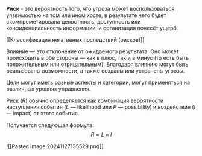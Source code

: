  **Риск** - это вероятность того, что угроза может воспользоваться уязвимостью на том или ином хосте, в результате чего будет скомпрометирована целостность, доступность или конфиденциальность информации, и организация понесёт ущерб.

[[Классификация негативных последствий (рисков)]]

Влияние — это отклонение от ожидаемого результата. Оно может происходить в обе стороны — как в плюс, так и в минус (то есть быть положительным или отрицательным). Благодаря влиянию могут быть реализованы возможности, а также созданы или устранены угрозы.

Цели могут иметь разные аспекты и категории, могут применяться на различных уровнях управления.

Риск ($R$) обычно определяется как комбинация вероятности наступления события ($L$ — likelihood или $P$ — possibility) и воздействия ($I$ — impact) от этого события.

Получается следующая формула:
$$R=L \times I$$

![[Pasted image 20241127135529.png]]
